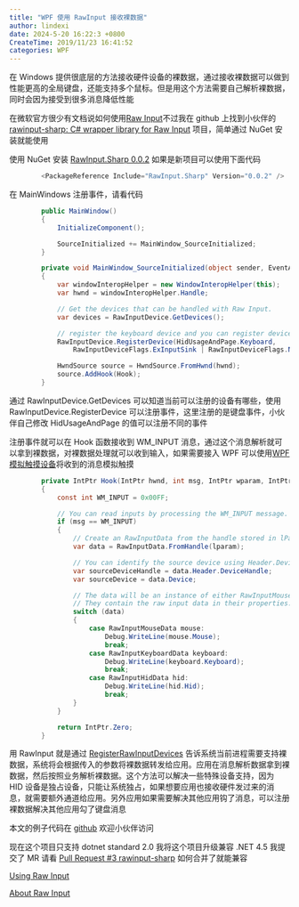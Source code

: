 ```yaml
---
title: "WPF 使用 RawInput 接收裸数据"
author: lindexi
date: 2024-5-20 16:22:3 +0800
CreateTime: 2019/11/23 16:41:52
categories: WPF
---
```


在 Windows 提供很底层的方法接收硬件设备的裸数据，通过接收裸数据可以做到性能更高的全局键盘，还能支持多个鼠标。但是用这个方法需要自己解析裸数据，同时会因为接受到很多消息降低性能

<!--more-->


<!-- CreateTime:2019/11/23 16:41:52 -->

<!-- csdn -->

在微软官方很少有文档说如何使用[Raw Input](https://docs.microsoft.com/en-us/windows/win32/inputdev/about-raw-input )不过我在 github 上找到小伙伴的 [rawinput-sharp: C# wrapper library for Raw Input](https://github.com/mfakane/rawinput-sharp ) 项目，简单通过 NuGet 安装就能使用

使用 NuGet 安装 [RawInput.Sharp 0.0.2](https://www.nuget.org/packages/RawInput.Sharp ) 如果是新项目可以使用下面代码

```csharp
        <PackageReference Include="RawInput.Sharp" Version="0.0.2" />
```

在 MainWindows 注册事件，请看代码

```csharp
        public MainWindow()
        {
            InitializeComponent();

            SourceInitialized += MainWindow_SourceInitialized;
        }

        private void MainWindow_SourceInitialized(object sender, EventArgs e)
        {
            var windowInteropHelper = new WindowInteropHelper(this);
            var hwnd = windowInteropHelper.Handle;

            // Get the devices that can be handled with Raw Input.
            var devices = RawInputDevice.GetDevices();

            // register the keyboard device and you can register device which you need like mouse
            RawInputDevice.RegisterDevice(HidUsageAndPage.Keyboard,
                RawInputDeviceFlags.ExInputSink | RawInputDeviceFlags.NoLegacy, hwnd);

            HwndSource source = HwndSource.FromHwnd(hwnd);
            source.AddHook(Hook);
        }
```

通过 RawInputDevice.GetDevices 可以知道当前可以注册的设备有哪些，使用 RawInputDevice.RegisterDevice 可以注册事件，这里注册的是键盘事件，小伙伴自己修改 HidUsageAndPage 的值可以注册不同的事件

注册事件就可以在 Hook 函数接收到 WM_INPUT 消息，通过这个消息解析就可以拿到裸数据，对裸数据处理就可以收到输入，如果需要接入 WPF 可以使用[WPF 模拟触摸设备](https://blog.lindexi.com/post/WPF-%E6%A8%A1%E6%8B%9F%E8%A7%A6%E6%91%B8%E8%AE%BE%E5%A4%87.html )将收到的消息模拟触摸

```csharp
        private IntPtr Hook(IntPtr hwnd, int msg, IntPtr wparam, IntPtr lparam, ref bool handled)
        {
            const int WM_INPUT = 0x00FF;

            // You can read inputs by processing the WM_INPUT message.
            if (msg == WM_INPUT)
            {
                // Create an RawInputData from the handle stored in lParam.
                var data = RawInputData.FromHandle(lparam);

                // You can identify the source device using Header.DeviceHandle or just Device.
                var sourceDeviceHandle = data.Header.DeviceHandle;
                var sourceDevice = data.Device;

                // The data will be an instance of either RawInputMouseData, RawInputKeyboardData, or RawInputHidData.
                // They contain the raw input data in their properties.
                switch (data)
                {
                    case RawInputMouseData mouse:
                        Debug.WriteLine(mouse.Mouse);
                        break;
                    case RawInputKeyboardData keyboard:
                        Debug.WriteLine(keyboard.Keyboard);
                        break;
                    case RawInputHidData hid:
                        Debug.WriteLine(hid.Hid);
                        break;
                }
            }

            return IntPtr.Zero;
        }
```

用 RawInput 就是通过 [RegisterRawInputDevices](https://docs.microsoft.com/zh-cn/windows/win32/api/winuser/nf-winuser-registerrawinputdevices?redirectedfrom=MSDN ) 告诉系统当前进程需要支持裸数据，系统将会根据传入的参数将裸数据转发给应用。应用在消息解析数据拿到裸数据，然后按照业务解析裸数据。这个方法可以解决一些特殊设备支持，因为 HID 设备是独占设备，只能让系统独占，如果想要应用也接收硬件发过来的消息，就需要额外通道给应用。另外应用如果需要解决其他应用钩了消息，可以注册裸数据解决其他应用勾了键盘消息

本文的例子代码在 [github](https://github.com/mfakane/rawinput-sharp/pull/5) 欢迎小伙伴访问

现在这个项目只支持 dotnet standard 2.0 我将这个项目升级兼容 .NET 4.5 我提交了 MR 请看 [Pull Request #3 rawinput-sharp](https://github.com/mfakane/rawinput-sharp/pull/3 ) 如何合并了就能兼容

[Using Raw Input](https://docs.microsoft.com/en-us/windows/win32/inputdev/using-raw-input )

[About Raw Input](https://docs.microsoft.com/en-us/windows/win32/inputdev/about-raw-input )

